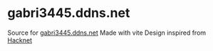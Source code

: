 # gabri3445.ddns.net

Source for [gabri3445.ddns.net](https://gabri3445.ddns.net)
Made with vite
Design inspired from [Hacknet](https://hacknet-os.com/)
